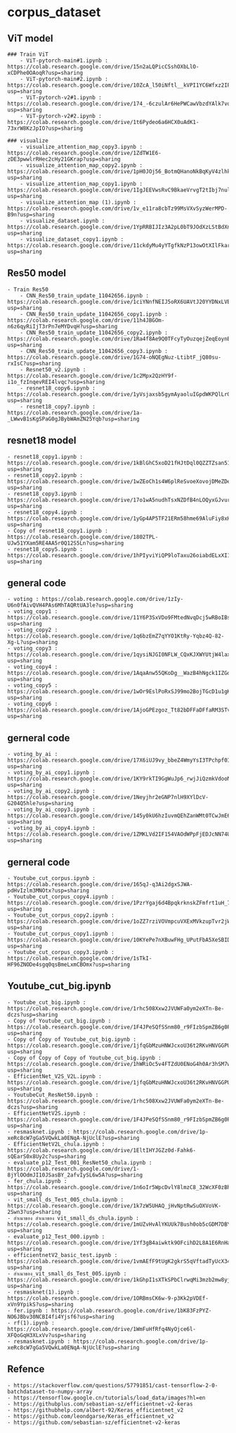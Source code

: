 # corpus_dataset

## ViT model
	### Train ViT
		- ViT-pytorch-main#1.ipynb : https://colab.research.google.com/drive/15n2aLQPicCSshOXbLlO-xCDPhe0OAoqR?usp=sharing
		- ViT-pytorch-main#2.ipynb : https://colab.research.google.com/drive/10ZcA_l50iNftl__kVPI1YC6Wfxz2IPR9?usp=sharing
		- ViT-pytorch-v2#1.ipynb : https://colab.research.google.com/drive/174_-6czulAr6HePWCawVbzdYAlk7vqGs?usp=sharing
		- ViT-pytorch-v2#2.ipynb : https://colab.research.google.com/drive/1t6Pydeo6a6HCX0uAdK1-73xrW8KzJpIO?usp=sharing
		
	### visualize
		- visualize_attention_map_copy3.ipynb : https://colab.research.google.com/drive/1ZdTW1E6-zDE3pwwlrRHec2cHy21GKrap?usp=sharing
		- visualize_attention_map_copy2.ipynb : https://colab.research.google.com/drive/1pH0JOj56_BotmQHanoNkBqKyV4zlhkmE?usp=sharing
		- visualize_attention_map_copy1.ipynb : https://colab.research.google.com/drive/1IgJEEVwsRvC9BkaeVrvgT2tIbj7nulDt?usp=sharing
		- visualize_attention_map (1).ipynb : https://colab.research.google.com/drive/1v_e11ra8cbTz99MsVXvSyzWerMPD-B9n?usp=sharing
		- visualize_dataset.ipynb : https://colab.research.google.com/drive/1YpRRBIJIz3A2pL0bT9JOdXzLStBdXnLj?usp=sharing
		- visualize_dataset_copy1.ipynb : https://colab.research.google.com/drive/11ckdyMu4yYTgfkNzP13owOtXIlFkaryl?usp=sharing

## Res50 model
	- Train Res50
		- CNN_Res50_train_update_11042656.ipynb : https://colab.research.google.com/drive/1ciYNnfNEIJ5oRX6UAVtJ20YYDNxLVBmb?usp=sharing
		- CNN_Res50_train_update_11042656_copy1.ipynb : https://colab.research.google.com/drive/11h4JBGOm-n6z6qyRiIjT3rPn7eMYDvqH?usp=sharing
		- CNN_Res50_train_update_11042656_copy2.ipynb : https://colab.research.google.com/drive/1Ra4f8Ae9Q0TFcyTyOuzqejZeqEoynBp2?usp=sharing
		- CNN_Res50_train_update_11042656_copy3.ipynb : https://colab.research.google.com/drive/1G74-oNQEgNuz-LtibtF_jQ80su-rxIsC?usp=sharing
		- Resnet50_v2.ipynb : https://colab.research.google.com/drive/1c2Mpx2QzHY9f-i1o_fzInqevREI4lvqc?usp=sharing
		- resnet18_copy6.ipynb : https://colab.research.google.com/drive/1yVsjaxsb5gymAyaoluIGpdWKPQlLrQBa?usp=sharing
		- resnet18_copy7.ipynb : https://colab.research.google.com/drive/1a-_LWwvB1sKgSPaG0gJBybWAmZN25Yqb?usp=sharing
		
## resnet18 model
	- resnet18_copy1.ipynb : https://colab.research.google.com/drive/1kBlGhC5xoD21fHJtDql0QZZTZsan51ei?usp=sharing
	- resnet18_copy2.ipynb : https://colab.research.google.com/drive/1wZEoCh1s4W6plReSvoeXovojDMeZDepk?usp=sharing
	- resnet18_copy3.ipynb : https://colab.research.google.com/drive/17o1wA5nudhTsxNZDfB4nLOQyxGJvurmt?usp=sharing
	- resnet18_copy4.ipynb : https://colab.research.google.com/drive/1yGp4AP5TF21ERm58hme69AluFiy8xH4u?usp=sharing
	- Copy of resnet18_copy1.ipynb : https://colab.research.google.com/drive/1802TPL-UJw51YXam5RE4AA5r0Q12S5Ln?usp=sharing
	- resnet18_copy5.ipynb : https://colab.research.google.com/drive/1hPIyviYiQP9loTaxu26oiabdELxXI1G_?usp=sharing

## general code
	- voting : https://colab.research.google.com/drive/1zIy-U6n0fAivQVH4PAs6MhTAQRtUA3le?usp=sharing
	- voting_copy1 : https://colab.research.google.com/drive/11Y6P3SxVDo9FMtedNvqDcj5wRBoIBsrO?usp=sharing
	- voting_copy2 : https://colab.research.google.com/drive/1q6bzEmZ7qYYO1KtRy-Yqbz4Q-82-Xg-L?usp=sharing
	- voting_copy3 : https://colab.research.google.com/drive/1qysiNJGI0NFLW_CQxKJXWYUtjW4laxUE?usp=sharing
	- voting_copy4 : https://colab.research.google.com/drive/1AqaAnw55QKoDg__WazB4hNgck1IZGdfh?usp=sharing
	- voting_copy5 : https://colab.research.google.com/drive/1wOr9EslPoRxSJ99mo2BojTGcD1u1gKHP?usp=sharing
	- voting_copy6 : https://colab.research.google.com/drive/1AjoGPEzgoz_Tt82bDFFaDFfaRM3STv8K?usp=sharing

## gerneral code
	- voting_by_ai : https://colab.research.google.com/drive/17X6iUJ9vy_bbeZ4WmyYsI3TPchpf0Izu?usp=sharing
	- voting_by_ai_copy1.ipynb : https://colab.research.google.com/drive/1KY9rkTI9GgWuJp6_rwjJiQzmkVdooNFr?usp=sharing
	- voting_by_ai_copy2.ipynb : https://colab.research.google.com/drive/1Neyjhr2eGNP7nlH9XYlDcV-G204Q5hle?usp=sharing
	- voting_by_ai_copy3.ipynb : https://colab.research.google.com/drive/145y0kU6hzIuvmQEhZanWMt0TCwJmE66K?usp=sharing
	- voting_by_ai_copy4.ipynb : https://colab.research.google.com/drive/1ZMKLVd2IF154VAOdWPpFjEDJcNN74UlZ?usp=sharing
	
## gerneral code
	- Youtube_cut_corpus.ipynb : https://colab.research.google.com/drive/165qJ-q3Ai2dgxSJWA-pdHvIzlm3MNOtx?usp=sharing
	- Youtube_cut_corpus_copy4.ipynb : https://colab.research.google.com/drive/1PzrYgaj6d4BpqkrknskZFmfrt1uH_7EG?usp=sharing
	- Youtube_cut_corpus_copy2.ipynb : https://colab.research.google.com/drive/1oZZ7rziVOVmpcuVXExMVkzupTvr2jWfl?usp=sharing
	- Youtube_cut_corpus_copy1.ipynb : https://colab.research.google.com/drive/10KYePe7nXBuwFHg_UPutFbA5XeSBID2p?usp=sharing
	- Youtube_cut_corpus_copy3.ipynb : https://colab.research.google.com/drive/1sTkI-HF96ZNODe4sgq0qsBmeLxmCBOmx?usp=sharing
	
## Youtube_cut_big.ipynb
	- Youtube_cut_big.ipynb : https://colab.research.google.com/drive/1rhc508Xxw2JVUWFa0ym2eXTn-Be-dczs?usp=sharing
	- Copy of Youtube_cut_big.ipynb : https://colab.research.google.com/drive/1F4JPeSQfSSnm80_r9FIzbSpmZB6g0Plu?usp=sharing
	- Copy of Copy of Youtube_cut_big.ipynb : https://colab.research.google.com/drive/1jfqGbMzuHNWJcxoU36t2RKvHNVGGPUWQ?usp=sharing
	- Copy of Copy of Copy of Youtube_cut_big.ipynb : https://colab.research.google.com/drive/1hWRiOc5v4FTZdU0ENoG4h0Ar3hSM7wO0?usp=sharing
	- EfficientNet_V2S_V2L.ipynb : https://colab.research.google.com/drive/1jfqGbMzuHNWJcxoU36t2RKvHNVGGPUWQ?usp=sharing
	- YoutubeCut_ResNet50.ipynb : https://colab.research.google.com/drive/1rhc508Xxw2JVUWFa0ym2eXTn-Be-dczs?usp=sharing
	- EfficientNetV2S.ipynb : https://colab.research.google.com/drive/1F4JPeSQfSSnm80_r9FIzbSpmZB6g0Plu?usp=sharing
	- resmasknet.ipynb : https://colab.research.google.com/drive/1p-xeRc8cW7gGa5VQwkLa0ENqA-NjUclE?usp=sharing
	- EfficientNetV2L_chula.ipynb : https://colab.research.google.com/drive/1EltIHYJGZz0d-Fahk6-sQEarS0x8Uy2c?usp=sharing
	- evaluate_p12_Test_001_ResNet50_chula.ipynb : https://colab.research.google.com/drive/1-8jYlOOdmJI10JSasBY_2afvIySL6w5A?usp=sharing
	- fer_chula.ipynb : https://colab.research.google.com/drive/1n6oIr5WpcDvlY8lmzC8_32WcXF0zBhY3?usp=sharing
	- vit_small_ds_Test_005_chula.ipynb : https://colab.research.google.com/drive/1k7zW5UHAQ_jHvNptRwSuOXVoVK-2Swn3?usp=sharing
	- สำเนาของ สำเนาของ vit_small_ds_chula.ipynb : https://colab.research.google.com/drive/1mUZvHvAlYKUUk7Bush0ob5cGDM7DBYn1?usp=sharing
	- evaluate_p12_Test_000.ipynb : https://colab.research.google.com/drive/1Yf3gB4aiwktk9OFcihD2L8A1E6RnHag5?usp=sharing
	- efficientnetV2_basic_test.ipynb : https://colab.research.google.com/drive/1vmAEfF9tUgK2gkrS5qVftadTyUcX343D?usp=sharing
	- สำเนาของ_vit_small_ds_Test_005.ipynb : https://colab.research.google.com/drive/1kGhpI1sXTkSPbClrwqMi3mzb2mw8yja0?usp=sharing
	- resmasknet(1).ipynb : https://colab.research.google.com/drive/1ORBmsCK6w-9-p3Kk2pVDEf-xVn9YpikS?usp=sharing
	- fer.ipynb : https://colab.research.google.com/drive/1bK83FzPYZ-NO6JBbv30NCBI4fi4Yjsf6?usp=sharing
	- rf(1).ipynb : https://colab.research.google.com/drive/1WmFuHfRfq4NyOjce6l-XFQoGqH3XLxVv?usp=sharing
	- resmasknet.ipynb : https://colab.research.google.com/drive/1p-xeRc8cW7gGa5VQwkLa0ENqA-NjUclE?usp=sharing

## Refence
	- https://stackoverflow.com/questions/57791851/cast-tensorflow-2-0-batchdataset-to-numpy-array
	- https://tensorflow.google.cn/tutorials/load_data/images?hl=en
	- https://githubplus.com/sebastian-sz/efficientnet-v2-keras
	- https://githubhelp.com/albert-92/Keras_efficientnet_v2
	- https://github.com/leondgarse/Keras_efficientnet_v2
	- https://github.com/sebastian-sz/efficientnet-v2-keras
	
	
	
	
	